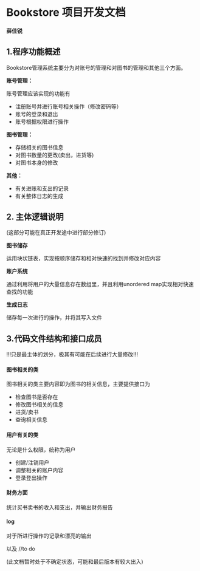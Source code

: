 # Bookstore 项目开发文档

#### 薛佳锐

##  1.程序功能概述

Bookstore管理系统主要分为对账号的管理和对图书的管理和其他三个方面。

**账号管理：**

账号管理应该实现的功能有
- 注册账号并进行账号相关操作（修改密码等）
- 账号的登录和退出
- 账号根据权限进行操作

**图书管理：**

- 存储相关的图书信息
- 对图书数量的更改(卖出，进货等)
- 对图书本身的修改

**其他：**

- 有关进账和支出的记录
- 有关整体日志的生成

## 2. 主体逻辑说明

(这部分可能在真正开发途中进行部分修订)

**图书储存**

运用块状链表，实现按顺序储存和相对快速的找到并修改对应内容

**账户系统**

通过利用将用户的大量信息存在数组里，并且利用unordered map实现相对快速查找的功能

**生成日志**

储存每一次进行的操作，并将其写入文件

## 3.代码文件结构和接口成员

!!!只是最主体的划分，极其有可能在后续进行大量修改!!!

#### 图书相关的类

图书相关的类主要内容即为图书的相关信息，主要提供接口为

- 检查图书是否存在
- 修改图书相关的信息
- 进货/卖书
- 查询相关信息

#### 用户有关的类

无论是什么权限，统称为用户

- 创建/注销用户
- 调整相关的账户内容
- 登录登出操作

#### 财务方面

统计买书卖书的收入和支出，并输出财务报告

#### log

对于所进行操作的记录和漂亮的输出

以及
//to do

(此文档暂时处于不确定状态，可能和最后版本有较大出入)